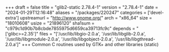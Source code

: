 +++
draft = false
title = "glib2-static 2.78.4-1"
version = "2.78.4-1"
date = "2024-01-29T12:16:48"
aliases = "/packages/220247"
categories = ['devel-extra']
upstreamurl = "http://www.gnome.org/"
arch = "x86_64"
size = "18010608"
usize = "21896120"
sha1sum = "c979c1d90b7b8cbde7855975d6659ca39713fc9c"
depends = "['glibc>=2.35']"
files = "['/usr/lib/libgio-2.0.a', '/usr/lib/libglib-2.0.a', '/usr/lib/libgmodule-2.0.a', '/usr/lib/libgobject-2.0.a', '/usr/lib/libgthread-2.0.a']"
+++
Common C routines used by GTK+ and other libraries (static)